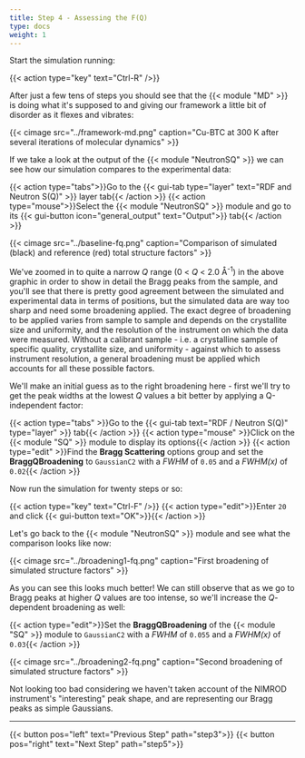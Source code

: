 ```yaml
---
title: Step 4 - Assessing the F(Q)
type: docs
weight: 1
---
```


Start the simulation running:

{{< action type="key" text="Ctrl-R" />}}

After just a few tens of steps you should see that the {{< module "MD" >}} is doing what it's supposed to and giving our framework a little bit of disorder as it flexes and vibrates:

{{< cimage src="../framework-md.png" caption="Cu-BTC at 300 K after several iterations of molecular dynamics" >}}

If we take a look at the output of the {{< module "NeutronSQ" >}} we can see how our simulation compares to the experimental data:

{{< action type="tabs">}}Go to the {{< gui-tab type="layer" text="RDF and Neutron S(Q)" >}} layer tab{{< /action >}}
{{< action type="mouse">}}Select the {{< module "NeutronSQ" >}} module and go to its {{< gui-button icon="general_output" text="Output">}} tab{{< /action >}}

{{< cimage src="../baseline-fq.png" caption="Comparison of simulated (black) and reference (red) total structure factors" >}}

We've zoomed in to quite a narrow $Q$ range (0 < $Q$ < 2.0 &#8491;<sup>-1</sup>) in the above graphic in order to show in detail the Bragg peaks from the sample, and you'll see that there is pretty good agreement between the simulated and experimental data in terms of positions, but the simulated data are way too sharp and need some broadening applied. The exact degree of broadening to be applied varies from sample to sample and depends on the crystallite size and uniformity, and the resolution of the instrument on which the data were measured. Without a calibrant sample - i.e. a crystalline sample of specific quality, crystallite size, and uniformity - against which to assess instrument resolution, a general broadening must be applied which accounts for all these possible factors.

We'll make an initial guess as to the right broadening here - first we'll try to get the peak widths at the lowest $Q$ values a bit better by applying a Q-independent factor:

{{< action type="tabs" >}}Go to the {{< gui-tab text="RDF / Neutron S(Q)" type="layer" >}} tab{{< /action >}}
{{< action type="mouse" >}}Click on the {{< module "SQ" >}} module to display its options{{< /action >}}
{{< action type="edit" >}}Find the **Bragg Scattering** options group and set the **BraggQBroadening** to `GaussianC2` with a _FWHM_ of `0.05` and a _FWHM(x)_ of `0.02`{{< /action >}}

Now run the simulation for twenty steps or so:

{{< action type="key" text="Ctrl-F" />}}
{{< action type="edit">}}Enter `20` and click {{< gui-button text="OK">}}{{< /action >}}

Let's go back to the {{< module "NeutronSQ" >}} module and see what the comparison looks like now:

{{< cimage src="../broadening1-fq.png" caption="First broadening of simulated structure factors" >}}

As you can see this looks much better! We can still observe that as we go to Bragg peaks at higher $Q$ values are too intense, so we'll increase the $Q$-dependent broadening as well:

{{< action type="edit">}}Set the **BraggQBroadening** of the {{< module "SQ" >}} module to `GaussianC2` with a _FWHM_ of `0.055` and a _FWHM(x)_ of `0.03`{{< /action >}}

{{< cimage src="../broadening2-fq.png" caption="Second broadening of simulated structure factors" >}}

Not looking too bad considering we haven't taken account of the NIMROD instrument's "interesting" peak shape, and are representing our Bragg peaks as simple Gaussians.

 * * *
{{< button pos="left" text="Previous Step" path="step3">}}
{{< button pos="right" text="Next Step" path="step5">}}
